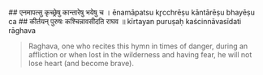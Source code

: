 <section>
<section data-markdown data-audio-src="../audio/adityahridayam/adityahridayam_25.m4a">
## एनमापत्सु कृच्छ्रेषु कान्तारेषु भयेषु च ।
ēnamāpatsu kr̥cchrēṣu kāntārēṣu bhayēṣu ca
## कीर्तयन् पुरुषः कश्चिन्नावसीदति राघव ॥
kīrtayan puruṣaḥ kaścinnāvasīdati rāghava

> Raghava, one who recites this hymn in times of danger, during an affliction or when lost in the wilderness and having fear, he will not lose heart (and become brave).
<!--
Listen, Oh Rāghava, any person, singing the glories of Surya in great difficulties, during affliction, while lost in the wilderness, and when beset with fear, will not come to grief.

Listen Oh Rama! Oh Ragava, scion of the Raghu dynasty, any person, singing the glories of Surya in great difficulties, during affliction, while lost in the wilderness, and when beset with fear, will not come to grief (or loose heart).
-->
</section>
</section>
